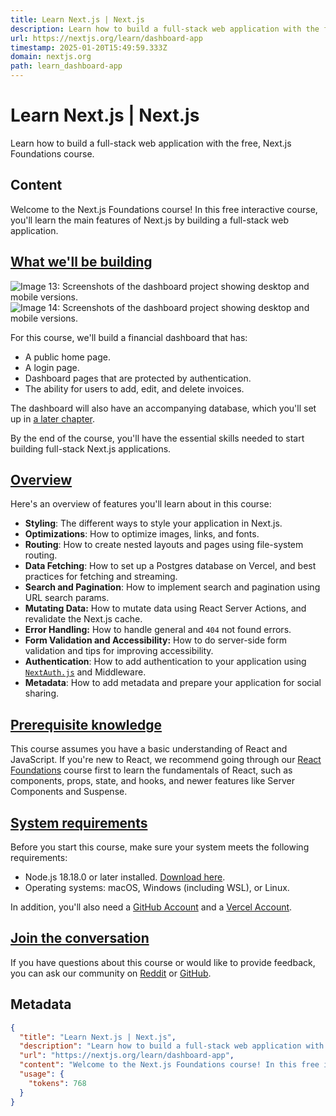 ```yaml
---
title: Learn Next.js | Next.js
description: Learn how to build a full-stack web application with the free, Next.js Foundations course.
url: https://nextjs.org/learn/dashboard-app
timestamp: 2025-01-20T15:49:59.333Z
domain: nextjs.org
path: learn_dashboard-app
---
```


# Learn Next.js | Next.js


Learn how to build a full-stack web application with the free, Next.js Foundations course.


## Content

Welcome to the Next.js Foundations course! In this free interactive course, you'll learn the main features of Next.js by building a full-stack web application.

[What we'll be building](https://nextjs.org/learn/dashboard-app#what-well-be-building)
--------------------------------------------------------------------------------------

![Image 13: Screenshots of the dashboard project showing desktop and mobile versions.](https://nextjs.org/_next/image?url=%2Flearn%2Flight%2Fdashboard.png&w=3840&q=75)![Image 14: Screenshots of the dashboard project showing desktop and mobile versions.](https://nextjs.org/_next/image?url=%2Flearn%2Fdark%2Fdashboard.png&w=3840&q=75)

For this course, we'll build a financial dashboard that has:

*   A public home page.
*   A login page.
*   Dashboard pages that are protected by authentication.
*   The ability for users to add, edit, and delete invoices.

The dashboard will also have an accompanying database, which you'll set up in [a later chapter](https://nextjs.org/learn/dashboard-app/setting-up-your-database).

By the end of the course, you'll have the essential skills needed to start building full-stack Next.js applications.

[Overview](https://nextjs.org/learn/dashboard-app#overview)
-----------------------------------------------------------

Here's an overview of features you'll learn about in this course:

*   **Styling**: The different ways to style your application in Next.js.
*   **Optimizations**: How to optimize images, links, and fonts.
*   **Routing**: How to create nested layouts and pages using file-system routing.
*   **Data Fetching**: How to set up a Postgres database on Vercel, and best practices for fetching and streaming.
*   **Search and Pagination**: How to implement search and pagination using URL search params.
*   **Mutating Data:** How to mutate data using React Server Actions, and revalidate the Next.js cache.
*   **Error Handling:** How to handle general and `404` not found errors.
*   **Form Validation and Accessibility:** How to do server-side form validation and tips for improving accessibility.
*   **Authentication**: How to add authentication to your application using [`NextAuth.js`](https://next-auth.js.org/) and Middleware.
*   **Metadata**: How to add metadata and prepare your application for social sharing.

[Prerequisite knowledge](https://nextjs.org/learn/dashboard-app#prerequisite-knowledge)
---------------------------------------------------------------------------------------

This course assumes you have a basic understanding of React and JavaScript. If you're new to React, we recommend going through our [React Foundations](https://nextjs.org/learn/react-foundations) course first to learn the fundamentals of React, such as components, props, state, and hooks, and newer features like Server Components and Suspense.

[System requirements](https://nextjs.org/learn/dashboard-app#system-requirements)
---------------------------------------------------------------------------------

Before you start this course, make sure your system meets the following requirements:

*   Node.js 18.18.0 or later installed. [Download here](https://nodejs.org/en).
*   Operating systems: macOS, Windows (including WSL), or Linux.

In addition, you'll also need a [GitHub Account](https://github.com/join/) and a [Vercel Account](https://vercel.com/signup).

[Join the conversation](https://nextjs.org/learn/dashboard-app#join-the-conversation)
-------------------------------------------------------------------------------------

If you have questions about this course or would like to provide feedback, you can ask our community on [Reddit](https://reddit.com/r/vercel) or [GitHub](https://github.com/vercel/next-learn).

## Metadata

```json
{
  "title": "Learn Next.js | Next.js",
  "description": "Learn how to build a full-stack web application with the free, Next.js Foundations course.",
  "url": "https://nextjs.org/learn/dashboard-app",
  "content": "Welcome to the Next.js Foundations course! In this free interactive course, you'll learn the main features of Next.js by building a full-stack web application.\n\n[What we'll be building](https://nextjs.org/learn/dashboard-app#what-well-be-building)\n--------------------------------------------------------------------------------------\n\n![Image 13: Screenshots of the dashboard project showing desktop and mobile versions.](https://nextjs.org/_next/image?url=%2Flearn%2Flight%2Fdashboard.png&w=3840&q=75)![Image 14: Screenshots of the dashboard project showing desktop and mobile versions.](https://nextjs.org/_next/image?url=%2Flearn%2Fdark%2Fdashboard.png&w=3840&q=75)\n\nFor this course, we'll build a financial dashboard that has:\n\n*   A public home page.\n*   A login page.\n*   Dashboard pages that are protected by authentication.\n*   The ability for users to add, edit, and delete invoices.\n\nThe dashboard will also have an accompanying database, which you'll set up in [a later chapter](https://nextjs.org/learn/dashboard-app/setting-up-your-database).\n\nBy the end of the course, you'll have the essential skills needed to start building full-stack Next.js applications.\n\n[Overview](https://nextjs.org/learn/dashboard-app#overview)\n-----------------------------------------------------------\n\nHere's an overview of features you'll learn about in this course:\n\n*   **Styling**: The different ways to style your application in Next.js.\n*   **Optimizations**: How to optimize images, links, and fonts.\n*   **Routing**: How to create nested layouts and pages using file-system routing.\n*   **Data Fetching**: How to set up a Postgres database on Vercel, and best practices for fetching and streaming.\n*   **Search and Pagination**: How to implement search and pagination using URL search params.\n*   **Mutating Data:** How to mutate data using React Server Actions, and revalidate the Next.js cache.\n*   **Error Handling:** How to handle general and `404` not found errors.\n*   **Form Validation and Accessibility:** How to do server-side form validation and tips for improving accessibility.\n*   **Authentication**: How to add authentication to your application using [`NextAuth.js`](https://next-auth.js.org/) and Middleware.\n*   **Metadata**: How to add metadata and prepare your application for social sharing.\n\n[Prerequisite knowledge](https://nextjs.org/learn/dashboard-app#prerequisite-knowledge)\n---------------------------------------------------------------------------------------\n\nThis course assumes you have a basic understanding of React and JavaScript. If you're new to React, we recommend going through our [React Foundations](https://nextjs.org/learn/react-foundations) course first to learn the fundamentals of React, such as components, props, state, and hooks, and newer features like Server Components and Suspense.\n\n[System requirements](https://nextjs.org/learn/dashboard-app#system-requirements)\n---------------------------------------------------------------------------------\n\nBefore you start this course, make sure your system meets the following requirements:\n\n*   Node.js 18.18.0 or later installed. [Download here](https://nodejs.org/en).\n*   Operating systems: macOS, Windows (including WSL), or Linux.\n\nIn addition, you'll also need a [GitHub Account](https://github.com/join/) and a [Vercel Account](https://vercel.com/signup).\n\n[Join the conversation](https://nextjs.org/learn/dashboard-app#join-the-conversation)\n-------------------------------------------------------------------------------------\n\nIf you have questions about this course or would like to provide feedback, you can ask our community on [Reddit](https://reddit.com/r/vercel) or [GitHub](https://github.com/vercel/next-learn).",
  "usage": {
    "tokens": 768
  }
}
```
